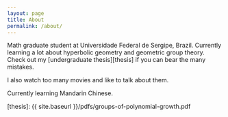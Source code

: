 ```yaml
---
layout: page
title: About
permalink: /about/
---
```


Math graduate student at Universidade Federal de Sergipe, Brazil. Currently learning a lot about hyperbolic geometry and geometric group theory. Check out my [undergraduate thesis][thesis] if you can bear the many mistakes.

I also watch too many movies and like to talk about them.
  
Currently learning Mandarin Chinese.

[thesis]: {{ site.baseurl }}/pdfs/groups-of-polynomial-growth.pdf
